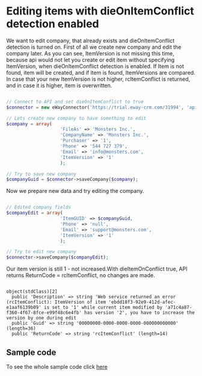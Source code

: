
# Editing items with dieOnItemConflict detection enabled

We want to edit company, that already exists and dieOnItemConflict detection is turned on. First of all we create new company and edit the company later. As you can see, ItemVersion is not missing this time, because api would not let you create or edit item without specifying ItemVersion, when dieOnItemConflict detection is enabled. If Item is not found, item will be created, and if item is found, ItemVersions are compared. In case that your new ItemVersion is not higher, rcItemConflict is returned, and in case it is higher, item is overwritten.
```php

// Connect to API and set dieOnItemConflict to true
$connector = new eWayConnector('https://trial.eway-crm.com/31994', 'api', 'ApiTrial@eWay-CRM', false, true);

// Lets create new company to have something to edit
$company = array(
                    'FileAs' => 'Monsters Inc.', 
                    'CompanyName' => 'Monsters Inc.',
                    'Purchaser' => '1',
                    'Phone' => '544 727 379',
                    'Email' => 'info@monsters.com',
                    'ItemVersion' => '1'
                    );

// Try to save new company
$companyGuid = $connector->saveCompany($company);

```

Now we prepare new data and try editing the company.
```php

// Edited company fields
$companyEdit = array(
                    'ItemGUID' => $companyGuid,
                    'Phone' => 'null',
                    'Email' => 'support@monsters.com',
                    'ItemVersion' => '1'
                    );

// Try to edit new company
$connector->saveCompany($companyEdit);

```


 Our item version is still 1 - not increased.With dieItemOnConflict true, API returns ReturnCode = rcItemConflict, no changes are made.
```console

object(stdClass)[2]
  public 'Description' => string 'Web service returned an error (rcItemConflict): ItemVersion of item 'ebdd18f3-92e9-412d-afec-e1aaf6139b09' is set to '1' while current item modified by 'a71c4a87-f360-4f67-8fce-e99f48c6e4fb' has version '2', you have to increase the version by one during edit
  public 'Guid' => string '00000000-0000-0000-0000-000000000000' (length=36)
  public 'ReturnCode' => string 'rcItemConflict' (length=14)

```

## Sample code
To see the whole sample code click [here](sample_code.php)